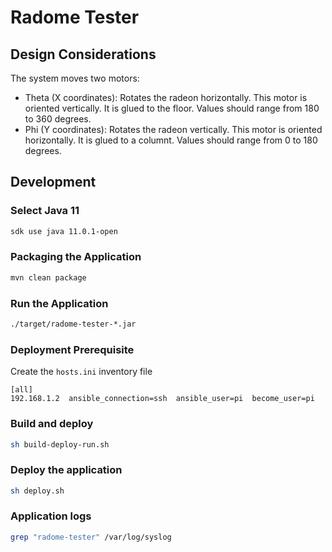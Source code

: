 # Radome Tester  

## Design Considerations  

The system moves two motors:
- Theta (X coordinates): Rotates the radeon horizontally. This motor is oriented vertically. It is glued to the floor. Values should range from 180 to 360 degrees.  
- Phi (Y coordinates): Rotates the radeon vertically. This motor is oriented horizontally. It is glued to a columnt. Values should range from 0 to 180 degrees.  

## Development  

### Select Java 11  

```bash
sdk use java 11.0.1-open
```

### Packaging the Application  

```bash
mvn clean package
```

### Run the Application  

```bash
./target/radome-tester-*.jar
```

### Deployment Prerequisite  

Create the `hosts.ini` inventory file  

```
[all]
192.168.1.2  ansible_connection=ssh  ansible_user=pi  become_user=pi
```

### Build and deploy  

```bash
sh build-deploy-run.sh
```

### Deploy the application  

```bash
sh deploy.sh
```

### Application logs  

```bash
grep "radome-tester" /var/log/syslog
```